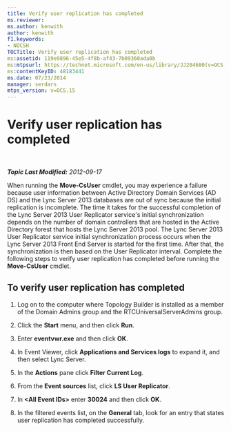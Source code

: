 ```yaml
---
title: Verify user replication has completed
ms.reviewer: 
ms.author: kenwith
author: kenwith
f1.keywords:
- NOCSH
TOCTitle: Verify user replication has completed
ms:assetid: 119e9896-45e5-4f8b-af43-7b09360ada0b
ms:mtpsurl: https://technet.microsoft.com/en-us/library/JJ204680(v=OCS.15)
ms:contentKeyID: 48183441
ms.date: 07/23/2014
manager: serdars
mtps_version: v=OCS.15
---
```


<div data-xmlns="http://www.w3.org/1999/xhtml">

<div class="topic" data-xmlns="http://www.w3.org/1999/xhtml" data-msxsl="urn:schemas-microsoft-com:xslt" data-cs="https://msdn.microsoft.com/">

<div data-asp="https://msdn2.microsoft.com/asp">

# Verify user replication has completed

</div>

<div id="mainSection">

<div id="mainBody">

<span> </span>

_**Topic Last Modified:** 2012-09-17_

When running the **Move-CsUser** cmdlet, you may experience a failure because user information between Active Directory Domain Services (AD DS) and the Lync Server 2013 databases are out of sync because the initial replication is incomplete. The time it takes for the successful completion of the Lync Server 2013 User Replicator service's initial synchronization depends on the number of domain controllers that are hosted in the Active Directory forest that hosts the Lync Server 2013 pool. The Lync Server 2013 User Replicator service initial synchronization process occurs when the Lync Server 2013 Front End Server is started for the first time. After that, the synchronization is then based on the User Replicator interval. Complete the following steps to verify user replication has completed before running the **Move-CsUser** cmdlet.

<div>

## To verify user replication has completed

1.  Log on to the computer where Topology Builder is installed as a member of the Domain Admins group and the RTCUniversalServerAdmins group.

2.  Click the **Start** menu, and then click **Run**.

3.  Enter **eventvwr.exe** and then click **OK**.

4.  In Event Viewer, click **Applications and Services logs** to expand it, and then select Lync Server.

5.  In the **Actions** pane click **Filter Current Log**.

6.  From the **Event sources** list, click **LS User Replicator**.

7.  In **\<All Event IDs\>** enter **30024** and then click **OK**.

8.  In the filtered events list, on the **General** tab, look for an entry that states user replication has completed successfully.

</div>

</div>

<span> </span>

</div>

</div>

</div>

